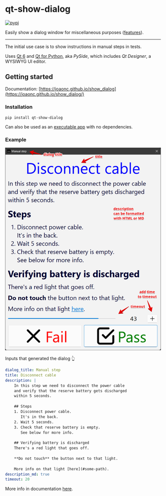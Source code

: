 # qt-show-dialog

[![pypi](https://img.shields.io/pypi/v/qt-show-dialog.svg)](https://pypi.python.org/pypi/qt-show-dialog)

Easily show a dialog window for miscellaneous purposes
([features](https://joaonc.github.io/show_dialog/#features)).

----

The initial use case is to show instructions in manual steps in tests.

Uses [Qt 6](https://www.qt.io) and [Qt for Python](https://wiki.qt.io/Qt_for_Python), aka _PySide_,
which includes _Qt Designer_, a WYSIWYG UI editor.

## Getting started
Documentation: [https://joaonc.github.io/show_dialog](https://joaonc.github.io/show_dialog/)

### Installation
```
pip install qt-show-dialog
```
Can also be used as an [executable app](https://joaonc.github.io/show_dialog/#executable-app) with
no dependencies.

### Example
[![show dialog](https://raw.githubusercontent.com/joaonc/show_dialog/main/docs/images/show_dialog_example.png)](https://joaonc.github.io/show_dialog/#example)

Inputs that generated the dialog 👆
```yaml
dialog_title: Manual step
title: Disconnect cable
description: |
    In this step we need to disconnect the power cable  
    and verify that the reserve battery gets discharged  
    within 5 seconds.
    
    ## Steps
    1. Disconnect power cable.  
       It's in the back.
    2. Wait 5 seconds.
    3. Check that reserve battery is empty.  
       See below for more info.

    ## Verifying battery is discharged
    There's a red light that goes off.
    
    **Do not touch** the button next to that light.
    
    More info on that light [here](#some-path).
description_md: true
timeout: 20
```
More info in documentation [here](https://joaonc.github.io/show_dialog/#example).
